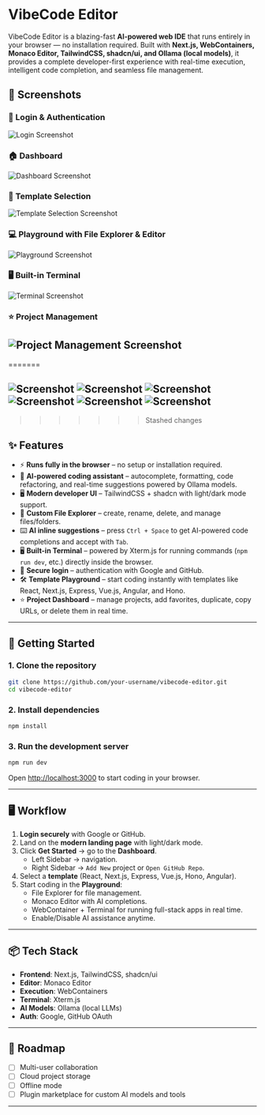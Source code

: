 # VibeCode Editor

VibeCode Editor is a blazing-fast **AI-powered web IDE** that runs entirely in your browser — no installation required. Built with **Next.js, WebContainers, Monaco Editor, TailwindCSS, shadcn/ui, and Ollama (local models)**, it provides a complete developer-first experience with real-time execution, intelligent code completion, and seamless file management.

## 📸 Screenshots

### 🔐 Login & Authentication

![Login Screenshot](./assets/photo-2.png)

### 🏠 Dashboard

![Dashboard Screenshot](./assets/photo-3.png)

### 📂 Template Selection

![Template Selection Screenshot](./assets/photo-4.png)

### 💻 Playground with File Explorer & Editor

![Playground Screenshot](./assets/photo-5.png)

### 🖥 Built-in Terminal

![Terminal Screenshot](./assets/photo-6.png)

### ⭐ Project Management

## ![Project Management Screenshot](./assets/photo-1.png)

=======

## ![Screenshot](./assets/photo-2.png) ![Screenshot](./assets/photo-3.png) ![Screenshot](./assets/photo-4.png) ![Screenshot](./assets/photo-5.png) ![Screenshot](./assets/photo-6.png) ![Screenshot](./assets/photo-1.png)

> > > > > > > Stashed changes

## ✨ Features

- ⚡ **Runs fully in the browser** – no setup or installation required.
- 🤖 **AI-powered coding assistant** – autocomplete, formatting, code refactoring, and real-time suggestions powered by Ollama models.
- 🖥 **Modern developer UI** – TailwindCSS + shadcn with light/dark mode support.
- 📂 **Custom File Explorer** – create, rename, delete, and manage files/folders.
- ⌨️ **AI inline suggestions** – press `Ctrl + Space` to get AI-powered code completions and accept with `Tab`.
- 🖥 **Built-in Terminal** – powered by Xterm.js for running commands (`npm run dev`, etc.) directly inside the browser.
- 🔐 **Secure login** – authentication with Google and GitHub.
- 🛠 **Template Playground** – start coding instantly with templates like React, Next.js, Express, Vue.js, Angular, and Hono.
- ⭐ **Project Dashboard** – manage projects, add favorites, duplicate, copy URLs, or delete them in real time.

---

## 🚀 Getting Started

### 1. Clone the repository

```bash
git clone https://github.com/your-username/vibecode-editor.git
cd vibecode-editor
```

### 2. Install dependencies

```bash
npm install
```

### 3. Run the development server

```bash
npm run dev
```

Open [http://localhost:3000](http://localhost:3000) to start coding in your browser.

---

## 🖥 Workflow

1. **Login securely** with Google or GitHub.
2. Land on the **modern landing page** with light/dark mode.
3. Click **Get Started** → go to the **Dashboard**.
   - Left Sidebar → navigation.
   - Right Sidebar → `Add New` project or `Open GitHub Repo`.
4. Select a **template** (React, Next.js, Express, Vue.js, Hono, Angular).
5. Start coding in the **Playground**:
   - File Explorer for file management.
   - Monaco Editor with AI completions.
   - WebContainer + Terminal for running full-stack apps in real time.
   - Enable/Disable AI assistance anytime.

---

## 📦 Tech Stack

- **Frontend**: Next.js, TailwindCSS, shadcn/ui
- **Editor**: Monaco Editor
- **Execution**: WebContainers
- **Terminal**: Xterm.js
- **AI Models**: Ollama (local LLMs)
- **Auth**: Google, GitHub OAuth

---

## 🔮 Roadmap

- [ ] Multi-user collaboration
- [ ] Cloud project storage
- [ ] Offline mode
- [ ] Plugin marketplace for custom AI models and tools

---
